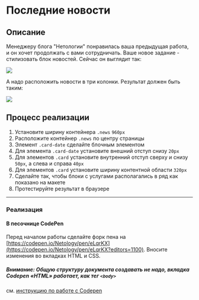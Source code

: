 # Последние новости

## Описание

Менеджеру блога "Нетологии" понравилась ваша предыдущая работа, и он хочет продолжать с вами сотрудничать. Ваше новое задание - стилизовать блок новостей. Сейчас он выглядит так:

![](https://raw.githubusercontent.com/netology-code/html-2-homeworks/master/sources/2-1/latest-news-before.png)

А надо расположить новости в три колонки. Результат должен быть таким: 

![](https://raw.githubusercontent.com/netology-code/html-2-homeworks/master/sources/2-1/latest-news-after.png)

## Процесс реализации

1. Установите ширину контейнера `.news` `960px`
2. Расположите контейнер `.news` по центру страницы
3. Элемент `.card-date` сделайте блочным элементом
4. Для элемента `.card-date` установите внешний отступ снизу `20px`
5. Для элементов `.card` установите внутренний отступ сверху и снизу `50px`, а слева и справа `40px`  
6. Для элементов `.card` установите ширину контентной области `320px`
7. Сделайте так, чтобы блоки с услугами располагались в ряд как показано на макете
8. Протестируйте результат в браузере

---

### Реализация

#### В песочнице CodePen

Перед началом работы сделайте форк пена на [https://codepen.io/Netology/pen/eLqrKX](https://codepen.io/Netology/pen/eLqrKX?editors=1100). Вносите изменения во вкладках HTML и CSS.

##### Внимание: Общую структуру документа создавать не надо, вкладка Codepen «HTML» работает, как тег `<body>`
см. [инструкцию по работе с Codepen](https://netology-university.bitbucket.io/guides/wm/codepen-guide/)
